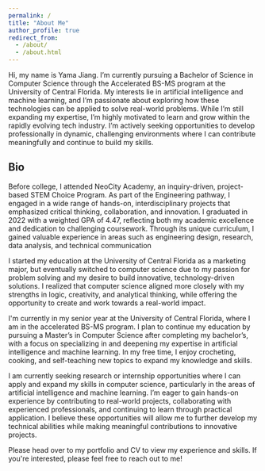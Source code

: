 ```yaml
---
permalink: /
title: "About Me"
author_profile: true
redirect_from: 
  - /about/
  - /about.html
---
```


Hi, my name is Yama Jiang. I’m currently pursuing a Bachelor of Science in Computer Science through the Accelerated BS-MS program at the University of Central Florida. My interests lie in artificial intelligence and machine learning, and I’m passionate about exploring how these technologies can be applied to solve real-world problems. While I’m still expanding my expertise, I’m highly motivated to learn and grow within the rapidly evolving tech industry. I’m actively seeking opportunities to develop professionally in dynamic, challenging environments where I can contribute meaningfully and continue to build my skills.

Bio
------
Before college, I attended NeoCity Academy, an inquiry-driven, project-based STEM Choice Program. As part of the Engineering pathway, I engaged in a wide range of hands-on, interdisciplinary projects that emphasized critical thinking, collaboration, and innovation. I graduated in 2022 with a weighted GPA of 4.47, reflecting both my academic excellence and dedication to challenging coursework. Through its unique curriculum, I gained valuable experience in areas such as engineering design, research, data analysis, and technical communication

I started my education at the University of Central Florida as a marketing major, but eventually switched to computer science due to my passion for problem solving and my desire to build innovative, technology-driven solutions. I realized that computer science aligned more closely with my strengths in logic, creativity, and analytical thinking, while offering the opportunity to create and work towards a real-world impact.

I'm currently in my senior year at the University of Central Florida, where I am in the accelerated BS-MS program. I plan to continue my education by pursuing a Master’s in Computer Science after completing my bachelor’s, with a focus on specializing in and deepening my expertise in artificial intelligence and machine learning. In my free time, I enjoy crocheting, cooking, and self-teaching new topics to expand my knowledge and skills.

I am currently seeking research or internship opportunities where I can apply and expand my skills in computer science, particularly in the areas of artificial intelligence and machine learning. I’m eager to gain hands-on experience by contributing to real-world projects, collaborating with experienced professionals, and continuing to learn through practical application. I believe these opportunities will allow me to further develop my technical abilities while making meaningful contributions to innovative projects.

Please head over to my portfolio and CV to view my experience and skills. If you're interested, please feel free to reach out to me! 









